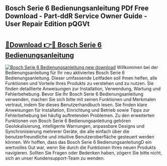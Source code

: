 ## Bosch Serie 6 Bedienungsanleitung PDf Free Download - Part-ddR Service Owner Guide - User Repair Edition pQGVt

# <h2><a href="http://df10cip.blite.top/?on=Bosch+Serie+6+Bedienungsanleitung">🔗Download 👉🔴 Bosch Serie 6 Bedienungsanleitung</a></h2>

[![Bosch Serie 6 Bedienungsanleitung new download](https://i.imgur.com/lujVjoI.png)](http://df10cip.blite.top/?on=Bosch+Serie+6+Bedienungsanleitung)
Willkommen bei der Bedienungsanleitung für Ihr neu aktiviertes Bosch Serie 6 Bedienungsanleitung. Dieser umfassende Leitfaden soll Ihnen helfen, alle Funktionen und Vorteile Ihres Produkts zu verstehen und zu nutzen. Sie finden detaillierte Anweisungen zur Installation, Verwendung, Wartung und Fehlerbehebung. Bevor Sie Ihr Bosch Serie 6 Bedienungsanleitung verwenden, machen Sie sich bitte mit seinen Funktionen und Merkmalen vertraut, indem Sie dieses Benutzerhandbuch lesen. Sie finden klare Anweisungen für Installation, Einrichtung und Betrieb sowie Tipps zur Fehlerbehebung bei häufig auftretenden Problemen. Zu den erweiterten Funktionen von Bosch Serie 6 Bedienungsanleitung gehören Geolokalisierung, intelligente Warnungen, anpassbare Designs und Synchronisierung mehrerer Geräte, die alle einfach über die benutzerfreundliche und intuitive Benutzeroberfläche gesteuert werden können. Wir hoffen, dass das Bosch Serie 6 BedienungsanleitungD ein wertvolles Gut war, wenn Sie durch die Funktionen Ihres neuen Produkts navigieren. Sollten Sie Fragen oder Bedenken haben, zögern Sie bitte nicht, sich an unser Kundensupport-Team zu wenden.
